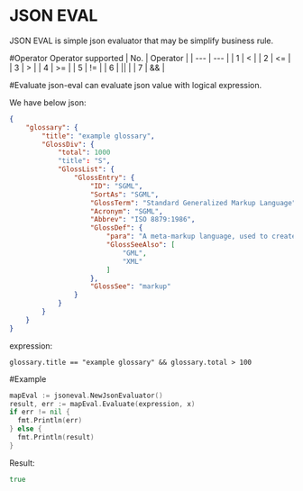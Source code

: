 # JSON EVAL 
JSON EVAL is simple json evaluator that may be simplify business rule. 

#Operator 
Operator supported 
| No.      | Operator  |
| ---      | ---       |
| 1        | <         |
| 2        | <=        |
| 3        | >         |
| 4        | >=        |
| 5        | !=        |
| 6        | \|\|      |
| 7        | &&        |

#Evaluate
json-eval can evaluate json value with logical expression.

We have below json:

```json 
{
    "glossary": {
        "title": "example glossary",
        "GlossDiv": {
            "total": 1000
            "title": "S",
            "GlossList": {
                "GlossEntry": {
                    "ID": "SGML",
                    "SortAs": "SGML",
                    "GlossTerm": "Standard Generalized Markup Language",
                    "Acronym": "SGML",
                    "Abbrev": "ISO 8879:1986",
                    "GlossDef": {
                        "para": "A meta-markup language, used to create markup languages such as DocBook.",
                        "GlossSeeAlso": [
                            "GML",
                            "XML"
                        ]
                    },
                    "GlossSee": "markup"
                }
            }
        }
    }
}
```
expression: 

~~~
glossary.title == "example glossary" && glossary.total > 100
~~~

#Example
```go
mapEval := jsoneval.NewJsonEvaluator()
result, err := mapEval.Evaluate(expression, x)
if err != nil {
  fmt.Println(err)
} else {
  fmt.Println(result)
}
```

Result:
```go 
true 
```


